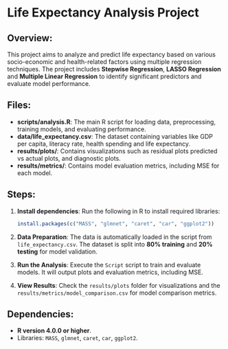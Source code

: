 # Life Expectancy Analysis Project

## Overview:
This project aims to analyze and predict life expectancy based on various socio-economic and health-related factors using multiple regression techniques. The project includes **Stepwise Regression**, **LASSO Regression** and **Multiple Linear Regression** to identify significant predictors and evaluate model performance.

## Files:
- **scripts/analysis.R**: The main R script for loading data, preprocessing, training models, and evaluating performance.
- **data/life_expectancy.csv**: The dataset containing variables like GDP per capita, literacy rate, health spending and life expectancy.
- **results/plots/**: Contains visualizations such as residual plots predicted vs actual plots, and diagnostic plots.
- **results/metrics/**: Contains model evaluation metrics, including MSE for each model.

## Steps:
1. **Install dependencies**: Run the following in R to install required libraries:
    ```r
    install.packages(c("MASS", "glmnet", "caret", "car", "ggplot2"))
    ```

2. **Data Preparation**: The data is automatically loaded in the script from `life_expectancy.csv`. The dataset is split into **80% training** and **20% testing** for model validation.

3. **Run the Analysis**: Execute the `Script` script to train and evaluate models. It will output plots and evaluation metrics, including MSE.

4. **View Results**: Check the `results/plots` folder for visualizations and the `results/metrics/model_comparison.csv` for model comparison metrics.

## Dependencies:
- **R version 4.0.0 or higher**.
- Libraries: `MASS`, `glmnet`, `caret`, `car`, `ggplot2`.



